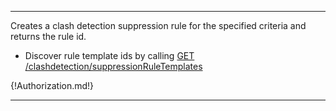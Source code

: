 ---

Creates a clash detection suppression rule for the specified criteria and returns the rule id.

- Discover rule template ids by calling [GET /clashdetection/suppressionRuleTemplates](/api-groups/validation/apis/clash-detection/operations/get-suppression-rule-templates/)

{!Authorization.md!}

---